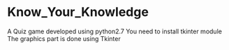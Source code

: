 # Know_Your_Knowledge
A Quiz game developed using python2.7
You need to install tkinter module
The graphics part is done using Tkinter

